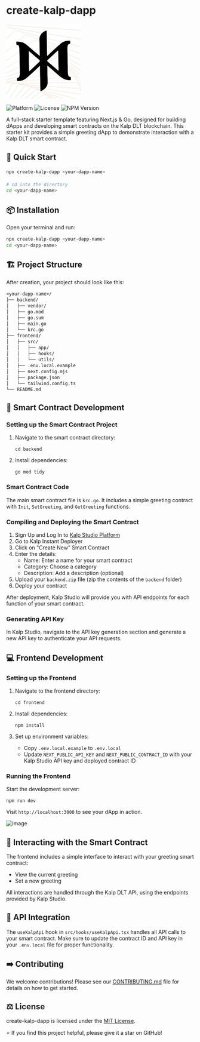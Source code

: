 # create-kalp-dapp

![Kalp DLT](/frontend/src/app/favicon.ico)

![Platform](https://img.shields.io/badge/platform-Kalp%20DLT-blue)
![License](https://img.shields.io/badge/license-MIT-green)
![NPM Version](https://img.shields.io/npm/v/create-kalp-dapp)

A full-stack starter template featuring Next.js & Go, designed for building dApps and developing smart contracts on the Kalp DLT blockchain. This starter kit provides a simple greeting dApp to demonstrate interaction with a Kalp DLT smart contract.

## 🚀 Quick Start

```sh
npx create-kalp-dapp <your-dapp-name>

# cd into the directory
cd <your-dapp-name>
```

## 📦 Installation

Open your terminal and run:

```sh
npx create-kalp-dapp <your-dapp-name>
cd <your-dapp-name>
```

## 🏗 Project Structure

After creation, your project should look like this:

```
<your-dapp-name>/
├── backend/
│   ├── vendor/
│   ├── go.mod
│   ├── go.sum
│   ├── main.go
│   └── krc.go
├── frontend/
│   ├── src/
│   │   ├── app/
│   │   ├── hooks/
│   │   └── utils/
│   ├── .env.local.example
│   ├── next.config.mjs
│   ├── package.json
│   └── tailwind.config.ts
└── README.md
```

## 📜 Smart Contract Development

### Setting up the Smart Contract Project

1. Navigate to the smart contract directory:
   ```
   cd backend
   ```

2. Install dependencies:
   ```
   go mod tidy
   ```

### Smart Contract Code

The main smart contract file is `krc.go`. It includes a simple greeting contract with `Init`, `SetGreeting`, and `GetGreeting` functions.

### Compiling and Deploying the Smart Contract

1. Sign Up and Log In to [Kalp Studio Platform](https://console.kalp.studio/)
2. Go to Kalp Instant Deployer
3. Click on "Create New" Smart Contract
4. Enter the details:
   - Name: Enter a name for your smart contract
   - Category: Choose a category
   - Description: Add a description (optional)
5. Upload your `backend.zip` file (zip the contents of the `backend` folder)
6. Deploy your contract

After deployment, Kalp Studio will provide you with API endpoints for each function of your smart contract.

### Generating API Key

In Kalp Studio, navigate to the API key generation section and generate a new API key to authenticate your API requests.

## 💻 Frontend Development

### Setting up the Frontend

1. Navigate to the frontend directory:
   ```
   cd frontend
   ```

2. Install dependencies:
   ```
   npm install
   ```

3. Set up environment variables:
   - Copy `.env.local.example` to `.env.local`
   - Update `NEXT_PUBLIC_API_KEY` and `NEXT_PUBLIC_CONTRACT_ID` with your Kalp Studio API key and deployed contract ID

### Running the Frontend

Start the development server:

```
npm run dev
```

Visit `http://localhost:3000` to see your dApp in action.

![image](https://github.com/user-attachments/assets/afb392bd-4653-4325-a2d2-295d4527cac8)

## 🔧 Interacting with the Smart Contract

The frontend includes a simple interface to interact with your greeting smart contract:

- View the current greeting
- Set a new greeting

All interactions are handled through the Kalp DLT API, using the endpoints provided by Kalp Studio.

## 🔑 API Integration

The `useKalpApi` hook in `src/hooks/useKalpApi.tsx` handles all API calls to your smart contract. Make sure to update the contract ID and API key in your `.env.local` file for proper functionality.

## ➡️ Contributing

We welcome contributions! Please see our [CONTRIBUTING.md](https://github.com/Spydiecy/create-kalp-dapp/blob/main/CONTRIBUTING.md) file for details on how to get started.

## ⚖️ License

create-kalp-dapp is licensed under the [MIT License](https://github.com/Spydiecy/create-kalp-dapp/blob/main/LICENSE).


⭐️ If you find this project helpful, please give it a star on GitHub!
